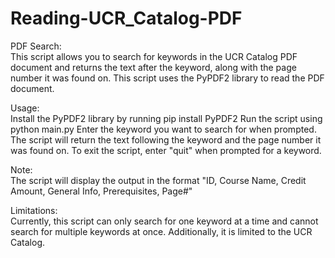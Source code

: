 # Reading-UCR_Catalog-PDF

PDF Search: <br>
This script allows you to search for keywords in the UCR Catalog PDF document and returns the text after the keyword, along with the page number it was found on. This script uses the PyPDF2 library to read the PDF document.

Usage: <br>
Install the PyPDF2 library by running pip install PyPDF2
Run the script using python main.py
Enter the keyword you want to search for when prompted.
The script will return the text following the keyword and the page number it was found on.
To exit the script, enter "quit" when prompted for a keyword.

Note: <br>
The script will display the output in the format "ID, Course Name, Credit Amount, General Info, Prerequisites, Page#"

Limitations: <br>
Currently, this script can only search for one keyword at a time and cannot search for multiple keywords at once. Additionally, it is limited to the UCR Catalog.
